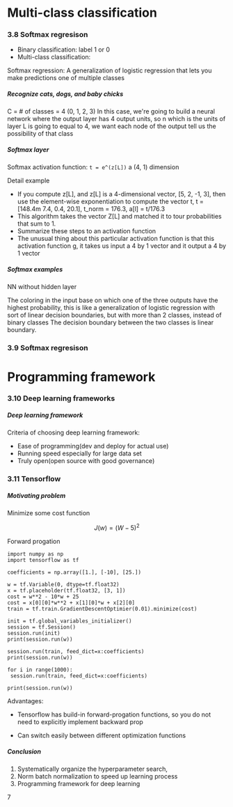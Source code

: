 # Multi-class classification
### 3.8 Softmax regresison
- Binary classification: label 1 or 0 
- Multi-class classification: 

Softmax regression: A generalization of logistic regression that lets you make predictions one of multiple classes

##### Recognize cats, dogs, and baby chicks
C = # of classes = 4 (0, 1, 2, 3)
In this case, we're going to build a neural network where the output layer has 4 output units, so n which is the units of layer L is going to equal to 4, we want each node of the output tell us the possibility of that class

##### Softmax layer  
Softmax activation function:
```t = e^(z[L])``` a (4, 1) dimension 

Detail example
- If you compute z[L], and z[L] is a 4-dimensional vector, [5, 2, -1, 3], then use the element-wise exponentiation to compute the vector t, t = [148.4m 7.4, 0.4, 20.1], t_norm = 176.3, a[l] = t/176.3
- This algorithm takes the vector Z[L] and matched it to tour probabilities that sum to 1.
- Summarize these steps to an activation function
- The unusual thing about this particular activation function is that this activation function g, it takes us input a 4 by 1 vector and it output a 4 by 1 vector 
 
##### Softmax examples
NN without hidden layer

The coloring in the input base on which one of the three outputs have the highest probability, this is like a generalization of logistic regression with sort of linear decision boundaries, but with more than 2 classes, instead of binary classes
The decision boundary between the two classes is linear boundary. 

### 3.9 Softmax regresison

# Programming framework

### 3.10 Deep learning frameworks 
##### Deep learning framework 
Criteria of choosing deep learning framework:
- Ease of programming(dev and deploy for actual use)
- Running speed especially for large data set 
- Truly open(open source with good governance) 

### 3.11 Tensorflow
##### Motivating problem 
Minimize some cost function 

$$
J(w) = (W - 5)^2
$$

Forward progation 

```
import numpy as np
import tensorflow as tf

coefficients = np.array([1.], [-10], [25.])

w = tf.Variable(0, dtype=tf.float32)
x = tf.placeholder(tf.float32, [3, 1])
cost = w**2 - 10*w + 25
cost = x[0][0]*w**2 + x[1][0]*w + x[2][0]
train = tf.train.GradientDescentOptimier(0.01).minimize(cost)

init = tf.global_variables_initializer()
session = tf.Session()
session.run(init)
print(session.run(w))

session.run(train, feed_dict=x:coefficients)
print(session.run(w))

for i in range(1000):
 session.run(train, feed_dict=x:coefficients)

print(session.run(w))

```

Advantages:

- Tensorflow has build-in forward-progation functions, so you do not need to explicitly implement backward prop 

- Can switch easily between different optimization functions 

##### Conclusion 
1. Systematically organize the hyperparameter search, 
2. Norm batch normalization to speed up learning process
3. Programming framework for deep learning 
















7